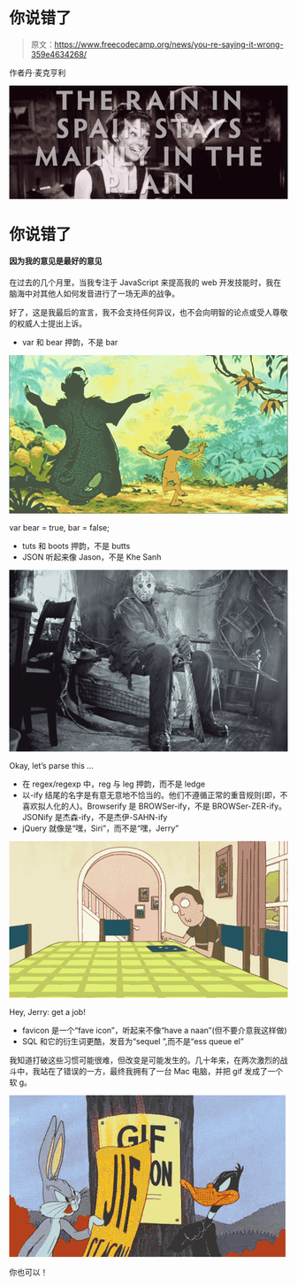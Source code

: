 # 你说错了

> 原文：<https://www.freecodecamp.org/news/you-re-saying-it-wrong-359e4634268/>

作者丹·麦克亨利

![1*vgzNZcDIavmDHGfNKs0sSw](img/158f161289b712dd4f85448519da0d1f.png)

# 你说错了

#### 因为我的意见是最好的意见

在过去的几个月里，当我专注于 JavaScript 来提高我的 web 开发技能时，我在脑海中对其他人如何发音进行了一场无声的战争。

好了，这是我最后的宣言，我不会支持任何异议，也不会向明智的论点或受人尊敬的权威人士提出上诉。

*   var 和 bear 押韵，不是 bar

![1*XZd1a-VGssYbpY90OHBtIg](img/0e5e95a60e32f176713d57d529f52b4e.png)

var bear = true, bar = false;

*   tuts 和 boots 押韵，不是 butts
*   JSON 听起来像 Jason，不是 Khe Sanh

![1*-xsBTvm-RvRT1wr-THlgRw](img/b5b9d5d123223b7d26b3b0fcdb8d5c60.png)

Okay, let’s parse this …

*   在 regex/regexp 中，reg 与 leg 押韵，而不是 ledge
*   以-ify 结尾的名字是有意无意地不恰当的。他们不遵循正常的重音规则(即，不喜欢拟人化的人)。Browserify 是 BROWSer-ify，不是 BROWSer-ZER-ify。JSONify 是杰森-ify，不是杰伊-SAHN-ify
*   jQuery 就像是“嘿，Siri”，而不是“嘿，Jerry”

![1*hXWcMUosfaA9K6aMwg69LA](img/d4bf1ced8d975696bd0aed0fcf1102e0.png)

Hey, Jerry: get a job!

*   favicon 是一个“fave icon”，听起来不像“have a naan”(但不要介意我这样做)
*   SQL 和它的衍生词更酷，发音为“sequel ”,而不是“ess queue el”

我知道打破这些习惯可能很难，但改变是可能发生的。几十年来，在两次激烈的战斗中，我站在了错误的一方，最终我拥有了一台 Mac 电脑，并把 gif 发成了一个软 g。

![1*kVUmFRv0yf25TpXcFU3rHw](img/cf4e3799763eba0de9fae7828c6034a0.png)

你也可以！
